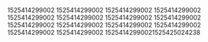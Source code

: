 1525414299002
1525414299002
1525414299002
1525414299002
1525414299002
1525414299002
1525414299002
1525414299002
1525414299002
1525414299002
1525414299002
1525414299002
1525414299002
1525414299002
15254142990021525425024238